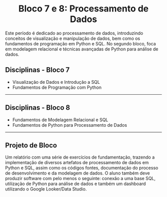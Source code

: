 <h1 align="center"> Bloco 7 e 8: Processamento de Dados </h1>

Este período é dedicado ao processamento de dados, introduzindo conceitos de visualização e manipulação de dados, bem como os fundamentos de programação em Python e SQL. No segundo bloco, foca em modelagem relacional e técnicas avançadas de Python para análise de dados.

## Disciplinas - Bloco 7

- Visualização de Dados e Introdução a SQL
- Fundamentos de Programação com Python
________________________________________

## Disciplinas - Bloco 8

- Fundamentos de Modelagem Relacional e SQL
- Fundamentos de Python para Processamento de Dados
________________________________________

## Projeto de Bloco

Um relatório com uma série de exercícios de fundamentação, trazendo a implementação de diversos artefatos de processamento de dados em Python e SQL, assim como os códigos fontes, documentação do processo de desenvolvimento e da modelagem de dados. O aluno também deve produzir software com pelo menos o seguinte: conexão a uma base SQL, utilização de Python para análise de dados e também um dashboard utilizando o Google Looker/Data Studio.
